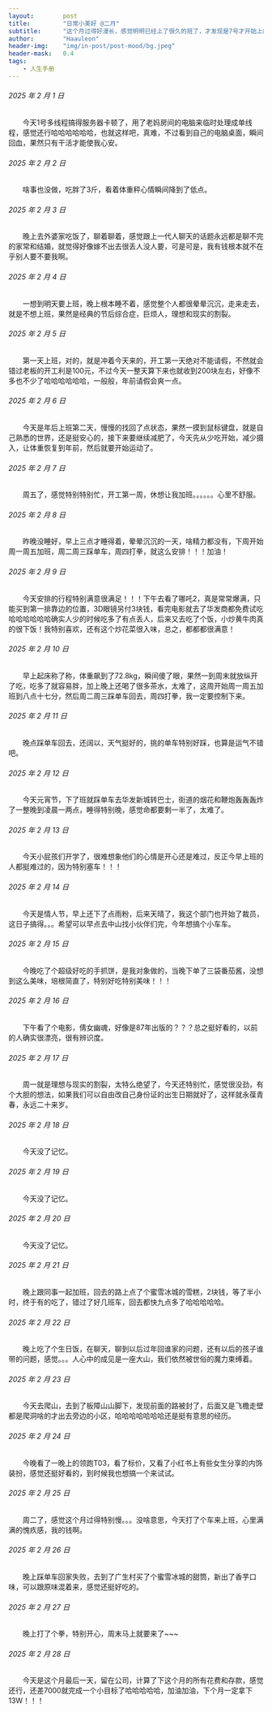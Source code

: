 ```yaml
---
layout:        post
title:         "日常小美好 @二月"
subtitle:      "这个月过得好漫长，感觉明明已经上了很久的班了，才发现是7号才开始上的班，裁员开始了"
author:        "Haauleon"
header-img:    "img/in-post/post-mood/bg.jpeg"
header-mask:   0.4
tags:
    - 人生手册
---
```


###### 2025 年 2 月 1 日
&emsp;&emsp;今天1号多线程搞得服务器卡顿了，用了老妈房间的电脑来临时处理成单线程，感觉还行哈哈哈哈哈哈，也就这样吧，真难，不过看到自己的电脑桌面，瞬间回血，果然只有干活才能使我心安。

###### 2025 年 2 月 2 日
&emsp;&emsp;啥事也没做，吃胖了3斤，看着体重秤心情瞬间降到了低点。

###### 2025 年 2 月 3 日
&emsp;&emsp;晚上去外婆家吃饭了，聊着聊着，感觉跟上一代人聊天的话题永远都是聊不完的家常和结婚，就觉得好像嫁不出去很丢人没人要，可是可是，我有钱根本就不在乎别人要不要我啊。

###### 2025 年 2 月 4 日
&emsp;&emsp;一想到明天要上班，晚上根本睡不着，感觉整个人都很晕晕沉沉，走来走去，就是不想上班，果然是经典的节后综合症，巨烦人，理想和现实的割裂。

###### 2025 年 2 月 5 日
&emsp;&emsp;第一天上班，对的，就是冲着今天来的，开工第一天绝对不能请假，不然就会错过老板的开工利是100元，不过今天一整天算下来也就收到200块左右，好像不多也不少了哈哈哈哈哈哈，一般般，年前请假会爽一点。

###### 2025 年 2 月 6 日
&emsp;&emsp;今天是年后上班第二天，慢慢的找回了点状态，果然一摸到鼠标键盘，就是自己熟悉的世界，还是挺安心的，接下来要继续减肥了，今天先从少吃开始，减少摄入，让体重恢复到年前，然后就要开始运动了。

###### 2025 年 2 月 7 日
&emsp;&emsp;周五了，感觉特别特别忙，开工第一周，休想让我加班。。。。。。心里不舒服。

###### 2025 年 2 月 8 日
&emsp;&emsp;昨晚没睡好，早上三点才睡得着，晕晕沉沉的一天，啥精力都没有，下周开始周一周五加班，周二周三踩单车，周四打拳，就这么安排！！！加油！

###### 2025 年 2 月 9 日
&emsp;&emsp;今天安排的行程特别满意很满足！！！下午去看了哪吒2，真是常常爆满，只能买到第一排靠边的位置，3D眼镜另付3块钱，看完电影就去了华发商都免费试吃哈哈哈哈哈哈确实人少的时候吃多了有点丢人，后来又去吃了个饭，小炒黄牛肉真的很下饭！我特别喜欢，还有这个炒花菜很入味，总之，都都都很满意！

###### 2025 年 2 月 10 日
&emsp;&emsp;早上起床称了称，体重飙到了72.8kg，瞬间傻了眼，果然一到周末就放纵开了吃，吃多了就容易胖，加上晚上还喝了很多茶水，太难了，这周开始周一周五加班到八点十七分，然后周二周三踩单车回去，周四打拳，我一定要控制下来。

###### 2025 年 2 月 11 日
&emsp;&emsp;晚点踩单车回去，还阔以，天气挺好的，挑的单车特别好踩，也算是运气不错吧。

###### 2025 年 2 月 12 日
&emsp;&emsp;今天元宵节，下了班就踩单车去华发新城转巴士，街道的烟花和鞭炮轰轰轰炸了一整晚到凌晨一两点，睡得特别晚，感觉命都要剩一半了，太难了。

###### 2025 年 2 月 13 日
&emsp;&emsp;今天小屁孩们开学了，很难想象他们的心情是开心还是难过，反正今早上班的人都挺难过的，因为特别塞车！！！

###### 2025 年 2 月 14 日
&emsp;&emsp;今天是情人节，早上还下了点雨粉，后来天晴了，我这个部门也开始了裁员，这日子搞得。。。希望可以早点去中山找小伙伴们完，今年想搞个小车车。

###### 2025 年 2 月 15 日
&emsp;&emsp;今晚吃了个超级好吃的手抓饼，是我对象做的，当晚下单了三袋番茄酱，没想到这么美味，培根简直了，特别好吃特别美味！！！

###### 2025 年 2 月 16 日
&emsp;&emsp;下午看了个电影，倩女幽魂，好像是87年出版的？？？总之挺好看的，以前的人确实很漂亮，很有辨识度。

###### 2025 年 2 月 17 日
&emsp;&emsp;周一就是理想与现实的割裂，太特么绝望了，今天还特别忙，感觉很没劲，有个大胆的想法，如果我们可以自由改自己身份证的出生日期就好了，这样就永葆青春，永远二十来岁。

###### 2025 年 2 月 18 日
&emsp;&emsp;今天没了记忆。

###### 2025 年 2 月 19 日
&emsp;&emsp;今天没了记忆。

###### 2025 年 2 月 20 日
&emsp;&emsp;今天没了记忆。

###### 2025 年 2 月 21 日
&emsp;&emsp;晚上跟同事一起加班，回去的路上点了个蜜雪冰城的雪糕，2块钱，等了半小时，终于有的吃了，错过了好几班车，回去都快九点多了哈哈哈哈哈。

###### 2025 年 2 月 22 日
&emsp;&emsp;晚上吃了个生日饭，在聊天，聊到以后过年回谁家的问题，还有以后的孩子谁带的问题，感觉。。。人心中的成见是一座大山，我们依然被世俗的魔力束缚着。

###### 2025 年 2 月 23 日
&emsp;&emsp;今天去爬山，去到了板障山山脚下，发现前面的路被封了，后面又是飞檐走壁都是爬洞啥的才出去旁边的小区，哈哈哈哈哈哈哈还是挺有意思的经历。

###### 2025 年 2 月 24 日
&emsp;&emsp;今晚看了一晚上的领跑T03，看了标价，又看了小红书上有些女生分享的内饰装扮，感觉还挺好看的，到时候我也想搞一个来试试。

###### 2025 年 2 月 25 日
&emsp;&emsp;周二了，感觉这个月过得特别慢。。。没啥意思，今天打了个车来上班，心里满满的愧疚感，我的钱啊。

###### 2025 年 2 月 26 日
&emsp;&emsp;晚上踩单车回家失败，去到了广生村买了个蜜雪冰城的甜筒，新出了香芋口味，可以跟原味混着来，感觉还挺好吃的。

###### 2025 年 2 月 27 日
&emsp;&emsp;晚上打了个拳，特别开心，周末马上就要来了~~~

###### 2025 年 2 月 28 日
&emsp;&emsp;今天是这个月最后一天，留在公司，计算了下这个月的所有花费和存款，感觉还行，还差7000就完成一个小目标了哈哈哈哈哈，加油加油，下个月一定拿下13W！！！
